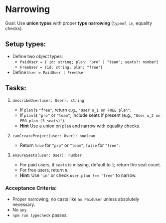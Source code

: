 # Narrowing

Goal: Use **union types** with proper **type narrowing** (`typeof`, `in`, equality checks).

## Setup types:

- Define two object types:
  - `PaidUser = { id: string; plan: "pro" | "team"; seats?: number}`
  - `FreeUser = {id: string; plan: "free"}`
- Define `User = PaidUser | FreeUser`

## Tasks:

1. `describeUser(user: User): string`

   - If `plan` is `"free"`, return e.g., `"User u_1 on FREE plan"`.
   - If `plan` is `"pro"` or `"team"`, include seats if present (e.g., `"User u_2 on PRO plan (3 seats)"`).
   - **Hint** Use a union on `plan` and narrow with equality checks.

2. `canCreateProject(user: User): boolean`

   - Return `true` for `"pro"` or `"team"`, `false` for `"free"`.

3. `ensureSeats(user: User): number`
   - For paid users, if `seats` is missing, default to `1`; return the seat count.
   - For free users, return `0`.
   - **Hint**: Use `'in'` or check `user.plan !== "free"` to narrow.

### Acceptance Criteria:

- Proper narrowing, no casts like `as PaidUser` unless absolutely necessary.
- No `any`.
- `npm run typecheck` passes.
